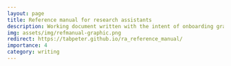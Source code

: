 ```yaml
---
layout: page
title: Reference manual for research assistants
description: Working document written with the intent of onboarding graduate research assistants in biostatistics.
img: assets/img/refmanual-graphic.png
redirect: https://tabpeter.github.io/ra_reference_manual/
importance: 4
category: writing
---
```


